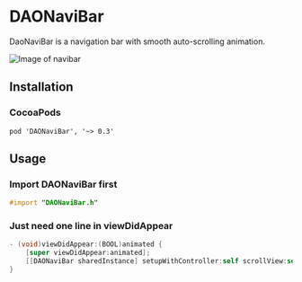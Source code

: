 # DAONaviBar
DaoNaviBar is a navigation bar with smooth auto-scrolling animation.

![Image of navibar](https://media.giphy.com/media/aMkjGZk8fA8HC/giphy.gif)

## Installation ##
### CocoaPods ###
```
pod 'DAONaviBar', '~> 0.3'
```

## Usage ##
### Import DAONaviBar first ###
```objective-c
#import "DAONaviBar.h"
```

### Just need one line in viewDidAppear ###
```objective-c
- (void)viewDidAppear:(BOOL)animated {
    [super viewDidAppear:animated];
    [[DAONaviBar sharedInstance] setupWithController:self scrollView:self.scrollViewToTrack];
}
```
